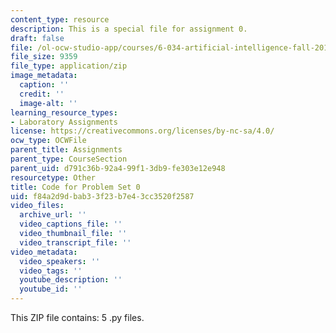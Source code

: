 ```yaml
---
content_type: resource
description: This is a special file for assignment 0.
draft: false
file: /ol-ocw-studio-app/courses/6-034-artificial-intelligence-fall-2010/f84a2d9dbab33f23b7e43cc3520f2587_lab0.zip
file_size: 9359
file_type: application/zip
image_metadata:
  caption: ''
  credit: ''
  image-alt: ''
learning_resource_types:
- Laboratory Assignments
license: https://creativecommons.org/licenses/by-nc-sa/4.0/
ocw_type: OCWFile
parent_title: Assignments
parent_type: CourseSection
parent_uid: d791c36b-92a4-99f1-3db9-fe303e12e948
resourcetype: Other
title: Code for Problem Set 0
uid: f84a2d9d-bab3-3f23-b7e4-3cc3520f2587
video_files:
  archive_url: ''
  video_captions_file: ''
  video_thumbnail_file: ''
  video_transcript_file: ''
video_metadata:
  video_speakers: ''
  video_tags: ''
  youtube_description: ''
  youtube_id: ''
---
```

This ZIP file contains: 5 .py files.